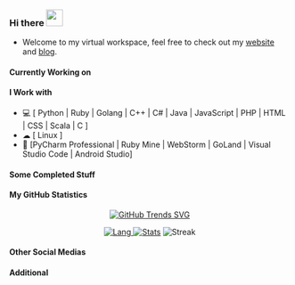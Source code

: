 ### Hi there <img src="https://raw.githubusercontent.com/Restuananda/Restuananda/master/styles/Hi.gif" width="30px">
* Welcome to my virtual workspace, feel free to check out my [website](https://satrya.zeroinside.id) and [blog](https://blog.zeroinside.id).

#### Currently Working on
<!-- * [Zero-PrayerTimes](https://github.com/Restuananda/Zero-PrayerTimes) - *A simple prayer time that will play adhan sound with doa in foreground as a Linux CLI application.*
* [Zerotwitty Assistant](https://github.com/Restuananda/Zerotwitty-Assistant) - *My personal Twitter bot that do NLP things*
* [Golang Hands On](https://github.com/Restuananda/Golang-Hands-On) - *Learn Go from start to advance with practice, inspired by Programmer Zaman Now*. 
-->

#### I Work with
* 💻 [ Python | Ruby | Golang | C++ | C# | Java | JavaScript | PHP | HTML | CSS | Scala | C ]
* ☁ [ Linux ]
* :white_square_button: [PyCharm Professional | Ruby Mine | WebStorm | GoLand | Visual Studio Code | Android Studio]

#### Some Completed Stuff
<!--* [ZeroTF Docker Stack](https://github.com/Restuananda/ZeroTF-Docker-Stack) - *TensorFlow with GPU enabled, Jupyter, Code-Server in Docker.*
* [Indonesia COVID-19 Analytics & Explorations](https://github.com/Restuananda/Indonesia-COVID-19-Analytics-n-Explorations) - *Exploring COVID-19 in Indonesia using data science.*
* [DelftX ROS-1 Course](https://github.com/Restuananda/DelftX-ROS-1-Course) - *My works in DelftX: ROS1x Hello (Real) World with ROS – Robot Operating System*
-->


#### My GitHub Statistics
<div align="center"> 

<!--![](https://komarev.com/ghpvc/?username=Restuananda&color=brightgreen)-->

[![GitHub Trends SVG](https://api.githubtrends.io/user/svg/Restuananda/langs?time_range=one_year&loc_metric=changed&compact=True&theme=bright_lights)](https://githubtrends.io)

[![Lang](https://github-readme-stats-eight-theta.vercel.app/api/top-langs/?username=Restuananda&layout=compact&langs_count=8&hide_border=true&theme=algolia) ![Stats](https://github-readme-stats.vercel.app/api?username=Restuananda&show_icons=true&hide_border=true&theme=algolia)](https://github.com/Restuananda) 
![Streak](https://github-readme-streak-stats.herokuapp.com/?user=Restuananda&count_private=true&theme=algolia&hide_border=true)

</div>

#### Other Social Medias
<!--<p align="center">
    <a href="https://linkedin.com/in/satrya-budi-pratama"><img src="https://img.shields.io/badge/-Satrya%20Budi%20Pratama-0077B5?style=flat&logo=Linkedin&logoColor=white"/></a>
    <a href="mailto:satrya@zeroinside.id"><img src="https://img.shields.io/badge/-satrya@zeroinside.id-D14836?style=flat&logo=Gmail&logoColor=white"/></a>
    </p>
-->

#### Additional
<!-- <div align="center"> 
    ⏳ Year progress |████████████████████████▁▁▁▁▁▁| 80.62 %
    <pre>
    <font color='#777777'>Weather:</font> 🌦   Light rain, +27°C, 94%, ↘13km/h, 1011hPa
    <font color='#777777'>Timezone:</font> Asia/Jakarta
    <font color='#777777'>  Last Update:</font>    13:19:49+0700 <font color='#777777'>|</font> <font color='#777777'>Dawn:</font>    05:47:56  <font color='#777777'>|</font> <font color='#777777'>Sunrise:</font> 06:09:25
    <font color='#777777'>  Zenith:</font> 12:09:53      <font color='#777777'>|</font> <font color='#777777'>Sunset:</font>  18:10:15  <font color='#777777'>|</font> <font color='#777777'>Dusk:</font>    18:31:44
    <font color='#777777'>Location:</font> Medan [3.5608,98.6643]</pre>
    </div>
-->